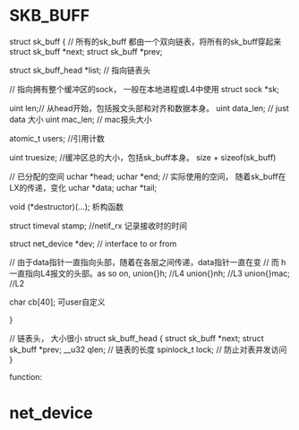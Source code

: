 # SKB_BUFF
struct sk_buff
{
// 所有的sk_buff 都由一个双向链表，将所有的sk_buff穿起来
struct sk_buff *next;
struct sk_buff *prev;

struct sk_buff_head *list; // 指向链表头

// 指向拥有整个缓冲区的sock， 一般在本地进程或L4中使用
struct sock *sk;

uint len;// 从head开始，包括报文头部和对齐和数据本身。
uint data_len; // just data 大小
uint mac_len; // mac报头大小

atomic_t users; //引用计数

uint truesize; //缓冲区总的大小，包括sk_buff本身。 size + sizeof(sk_buff)

// 已分配的空间
uchar *head; 
uchar *end;
// 实际使用的空间， 随着sk_buff在LX的传递，变化
uchar *data;
uchar *tail;

void (*destructor)(...); 析构函数

struct timeval stamp; //netif_rx 记录接收时的时间

struct net_device *dev; // interface to or from

// 由于data指针一直指向头部，随着在各层之间传递，data指针一直在变
// 而 h 一直指向L4报文的头部。as so on, 
union{}h;  //L4
union{}nh;  //L3
union{}mac; //L2

char cb[40];  可user自定义

}

// 链表头， 大小很小
struct sk_buff_head
{
struct sk_buff *next;
struct sk_buff *prev;
__u32 qlen; // 链表的长度
spinlock_t lock; // 防止对表并发访问
}

function:

# net_device
